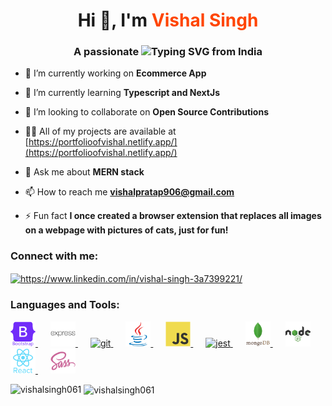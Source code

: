 <h1 align="center">
  Hi 👋, I'm <span style="color: #FF4500;">Vishal Singh</span><span id="typing-name"></span>
</h1>
<h3 align="center">
  A passionate <img src="https://readme-typing-svg.herokuapp.com?font=Roboto&color=%2336BCF7&size=30&center=true&vCenter=true&width=450&lines=MERN+stack+developer;Frontend+developer;Full+stack+developer" alt="Typing SVG"> from India
</h3>

- 🔭 I’m currently working on **Ecommerce App**

- 🌱 I’m currently learning **Typescript and NextJs**

- 👯 I’m looking to collaborate on **Open Source Contributions**

- 👨‍💻 All of my projects are available at [https://portfolioofvishal.netlify.app/](https://portfolioofvishal.netlify.app/)

- 💬 Ask me about **MERN stack**

- 📫 How to reach me **vishalpratap906@gmail.com**

- ⚡ Fun fact **I once created a browser extension that replaces all images on a webpage with pictures of cats, just for fun!**

<h3 align="left">Connect with me:</h3>
<p align="left">
  <a href="https://www.linkedin.com/in/vishal-singh-3a7399221/" target="blank">
    <img align="center" src="https://raw.githubusercontent.com/rahuldkjain/github-profile-readme-generator/master/src/images/icons/Social/linked-in-alt.svg" alt="https://www.linkedin.com/in/vishal-singh-3a7399221/" height="30" width="40" />
  </a>
</p>

<h3 align="left">Languages and Tools:</h3>
<p align="left">
  <a href="https://getbootstrap.com" target="_blank" rel="noreferrer" style="margin-right: 20px;"> 
    <img src="https://raw.githubusercontent.com/devicons/devicon/master/icons/bootstrap/bootstrap-plain-wordmark.svg" alt="bootstrap" width="40" height="40"/> 
  </a>
  <a href="https://expressjs.com" target="_blank" rel="noreferrer" style="margin-right: 20px;"> 
    <img src="https://raw.githubusercontent.com/devicons/devicon/master/icons/express/express-original-wordmark.svg" alt="express" width="40" height="40"/> 
  </a>
  <a href="https://git-scm.com/" target="_blank" rel="noreferrer" style="margin-right: 20px;"> 
    <img src="https://www.vectorlogo.zone/logos/git-scm/git-scm-icon.svg" alt="git" width="40" height="40"/> 
  </a>
  <a href="https://www.java.com" target="_blank" rel="noreferrer" style="margin-right: 20px;"> 
    <img src="https://raw.githubusercontent.com/devicons/devicon/master/icons/java/java-original.svg" alt="java" width="40" height="40"/> 
  </a>
  <a href="https://developer.mozilla.org/en-US/docs/Web/JavaScript" target="_blank" rel="noreferrer" style="margin-right: 20px;"> 
    <img src="https://raw.githubusercontent.com/devicons/devicon/master/icons/javascript/javascript-original.svg" alt="javascript" width="40" height="40"/> 
  </a>
  <a href="https://jestjs.io" target="_blank" rel="noreferrer" style="margin-right: 20px;"> 
    <img src="https://www.vectorlogo.zone/logos/jestjsio/jestjsio-icon.svg" alt="jest" width="40" height="40"/> 
  </a>
  <a href="https://www.mongodb.com/" target="_blank" rel="noreferrer" style="margin-right: 20px;"> 
    <img src="https://raw.githubusercontent.com/devicons/devicon/master/icons/mongodb/mongodb-original-wordmark.svg" alt="mongodb" width="40" height="40"/> 
  </a>
  <a href="https://nodejs.org" target="_blank" rel="noreferrer" style="margin-right: 20px;"> 
    <img src="https://raw.githubusercontent.com/devicons/devicon/master/icons/nodejs/nodejs-original-wordmark.svg" alt="nodejs" width="40" height="40"/> 
  </a>
  <a href="https://reactjs.org/" target="_blank" rel="noreferrer" style="margin-right: 20px;"> 
    <img src="https://raw.githubusercontent.com/devicons/devicon/master/icons/react/react-original-wordmark.svg" alt="react" width="40" height="40"/> 
  </a>
  <a href="https://sass-lang.com" target="_blank" rel="noreferrer" style="margin-right: 20px;"> 
    <img src="https://raw.githubusercontent.com/devicons/devicon/master/icons/sass/sass-original.svg" alt="sass" width="40" height="40"/> 
  </a>
</p>

<p><img align="left" src="https://github-readme-stats.vercel.app/api/top-langs?username=vishalsingh061&show_icons=true&locale=en&layout=compact" alt="vishalsingh061" /></p>

<p>&nbsp;<img align="center" src="https://github-readme-stats.vercel.app/api?username=vishalsingh061&show_icons=true&locale=en" alt="vishalsingh061" /></p>
